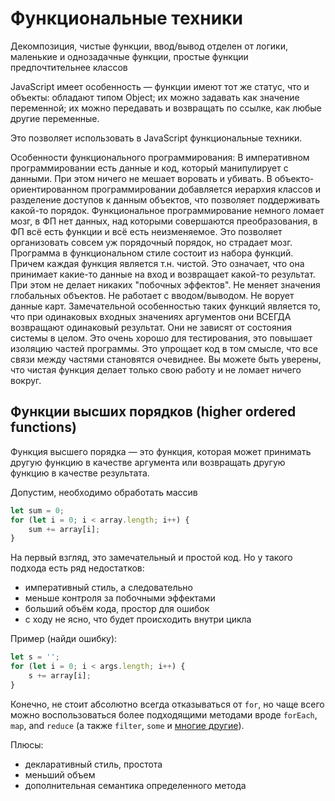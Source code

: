 # Функциональные техники

Декомпозиция, чистые функции, ввод/вывод отделен от логики, маленькие и однозадачные функции, простые функции предпочтительнее классов


 JavaScript имеет особенность — функции имеют тот же статус, что и объекты: обладают типом Object; их можно задавать как значение переменной; их можно передавать и возвращать по ссылке, как любые другие переменные.

 Это позволяет использовать в JavaScript функциональные техники.

Особенности функционального программирования:
В императивном программировании есть данные и код, который манипулирует с данными. При этом ничего не мешает воровать и убивать. В объекто-ориентированном программировании добавляется иерархия классов и разделение доступов к данным объектов, что позволяет поддерживать какой-то порядок. Функциональное программирование немного ломает мозг, в ФП нет данных, над которыми совершаются преобразования, в ФП всё есть функции и всё есть неизменяемое. Это позволяет организовать совсем уж порядочный порядок, но страдает мозг. Программа в функциональном стиле состоит из набора функций. Причем каждая функция является т.н. чистой. Это означает, что она принимает какие-то данные на вход и возвращает какой-то результат. При этом не делает никаких "побочных эффектов". Не меняет значения глобальных объектов. Не работает с вводом/выводом. Не ворует данные карт. Замечательной особенностью таких функций является то, что при одинаковых входных значениях аргументов они ВСЕГДА возвращают одинаковый результат. Они не зависят от состояния системы в целом. Это очень хорошо для тестирования, это повышает изоляцию частей программы. Это упрощает код в том смысле, что все связи между частями становятся очевиднее. Вы можете быть уверены, что чистая функция делает только свою работу и не ломает ничего вокруг.

## Функции высших порядков (higher ordered functions)

Функция высшего порядка — это функция, которая может принимать другую функцию в качестве аргумента или возвращать другую функцию в качестве результата.

Допустим, необходимо обработать массив

```js
let sum = 0;
for (let i = 0; i < array.length; i++) {
    sum += array[i];
}
```

На первый взгляд, это замечательный и простой код. 
Но у такого подхода есть ряд недостатков:
- императивный стиль, а следовательно
- меньше контроля за побочными эффектами
- больший объём кода, простор для ошибок
- с ходу не ясно, что будет происходить внутри цикла

Пример (найди ошибку):

```js
let s = '';
for (let i = 0; i < args.length; i++) {
    s += array[i];
}
```

Конечно, не стоит абсолютно всегда отказываться от `for`, но чаще всего можно воспользоваться более подходящими методами вроде `forEach`, `map`, and `reduce` (а также `filter`, `some` и [многие другие](https://developer.mozilla.org/ru/docs/Web/JavaScript/Reference/Global_Objects/Array)).

Плюсы:


- декларативный стиль, простота
- меньший объем
- дополнительная семантика определенного метода

